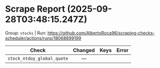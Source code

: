 # Scrape Report (2025-09-28T03:48:15.247Z)

Group: `stocks`  |  Run: https://github.com/AlbertoRoca96/scraping-checks-scheduler/actions/runs/18068899199

| Check | Changed | Keys | Error |
|---|:---:|:--|:--|
| `stock_ntdoy_global_quote` | — |  |  |
